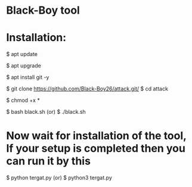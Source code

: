 # Black-Boy tool

# Installation:

$ apt update

$ apt upgrade

$ apt install git -y

$ git clone 
https://github.com/Black-Boy26/attack.git/
$ cd attack

$ chmod +x *

$ bash black.sh (or) $ ./black.sh

# Now wait for installation of the tool, If your setup is completed then you can run it by this

$ python tergat.py (or) $ python3 tergat.py
